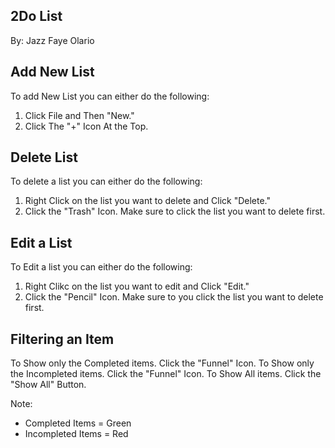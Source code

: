 ## 2Do List
By: Jazz Faye Olario

## Add New List
To add New List you can either do the following:
1. Click File and Then "New."
2. Click The "+" Icon At the Top.
 
## Delete List
To delete a list you can either do the following:
1. Right Click on the list you want to delete and Click "Delete."
2. Click the "Trash" Icon. Make sure to click the list you want to delete first.

## Edit a List
To Edit a list you can either do the following:
1. Right Clikc on the list you want to edit and Click "Edit."
2. Click the "Pencil" Icon. Make sure to you click the list you want to delete first.
     
## Filtering an Item
To Show only the Completed items. Click the "Funnel" Icon. 
To Show only the Incompleted items. Click the "Funnel" Icon.
To Show All items. Click the "Show All" Button.
  
Note: 
* Completed Items = Green
* Incompleted Items = Red
